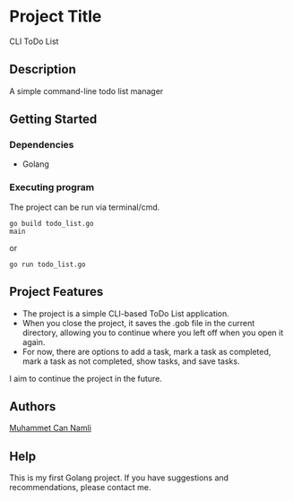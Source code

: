 # Project Title

CLI ToDo List

## Description

A simple command-line todo list manager

## Getting Started

### Dependencies

* Golang

### Executing program

The project can be run via terminal/cmd.
```
go build todo_list.go
main
```
or
```
go run todo_list.go
```

## Project Features

* The project is a simple CLI-based ToDo List application.
* When you close the project, it saves the .gob file in the current directory, allowing you to continue where you left off when you open it again.
* For now, there are options to add a task, mark a task as completed, mark a task as not completed, show tasks, and save tasks.


I aim to continue the project in the future.

## Authors

[Muhammet Can Namli](https://www.linkedin.com/in/muhammet-can-naml%C4%B1-9556311b9/)

## Help
This is my first Golang project. If you have suggestions and recommendations, please contact me.
